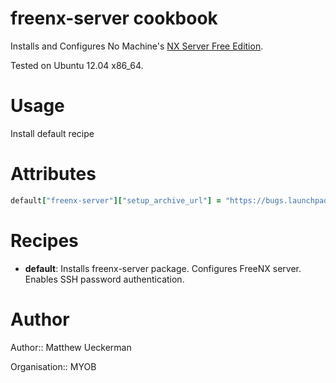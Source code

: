 # freenx-server cookbook

Installs and Configures No Machine's [NX Server Free Edition](http://www.nomachine.com/products.php).

Tested on Ubuntu 12.04 x86_64.

# Usage

Install default recipe

# Attributes

```ruby
default["freenx-server"]["setup_archive_url"] = "https://bugs.launchpad.net/freenx-server/+bug/576359/+attachment/1378450/+files/nxsetup.tar.gz"
```

# Recipes

* __default__: Installs freenx-server package.  Configures FreeNX server.  Enables SSH password authentication.

# Author

Author:: Matthew Ueckerman

Organisation:: MYOB
